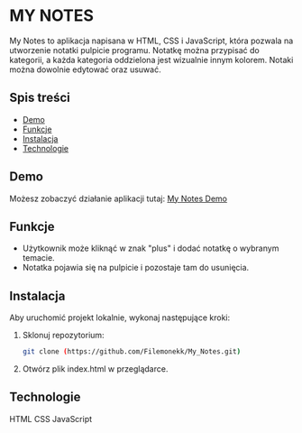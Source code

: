 # MY NOTES

My Notes to aplikacja napisana w HTML, CSS i JavaScript, która pozwala na utworzenie notatki pulpicie programu. Notatkę można przypisać do kategorii, a każda kategoria oddzielona jest wizualnie innym kolorem. Notaki można dowolnie edytować oraz usuwać. 

## Spis treści
- [Demo](#demo)
- [Funkcje](#funkcje)
- [Instalacja](#instalacja)
- [Technologie](#technologie)

## Demo
Możesz zobaczyć działanie aplikacji tutaj: [My Notes Demo](https://filemonekk.github.io/My_Notes/)

## Funkcje
- Użytkownik może kliknąć w znak "plus" i dodać notatkę o wybranym temacie.
- Notatka pojawia się na pulpicie i pozostaje tam do usunięcia.


## Instalacja
Aby uruchomić projekt lokalnie, wykonaj następujące kroki:

1. Sklonuj repozytorium:
   ```bash
   git clone (https://github.com/Filemonekk/My_Notes.git)
2. Otwórz plik index.html w przeglądarce.


## Technologie

HTML
CSS
JavaScript


